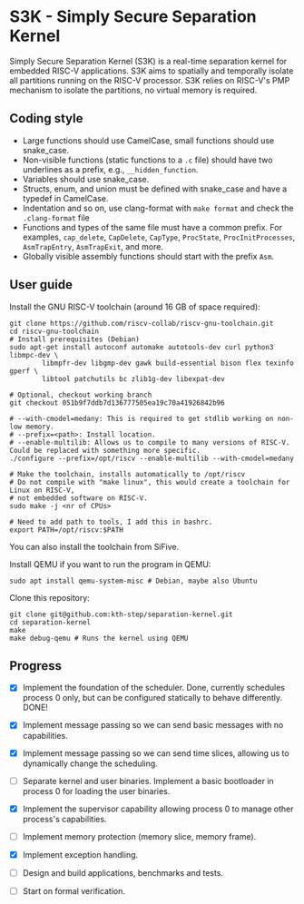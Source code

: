 # S3K - Simply Secure Separation Kernel

Simply Secure Separation Kernel (S3K) is a real-time separation kernel for embedded RISC-V applications. S3K aims to spatially and temporally isolate all partitions running on the RISC-V processor. S3K relies on RISC-V's PMP mechanism to isolate the partitions, no virtual memory is required.

## Coding style

- Large functions should use CamelCase, small functions should use snake_case.
- Non-visible functions (static functions to a `.c` file) should have two underlines as a prefix, e.g., `__hidden_function`.
- Variables should use snake_case.
- Structs, enum, and union must be defined with snake_case and have a typedef in CamelCase.
- Indentation and so on, use clang-format with `make format` and check the `.clang-format` file
- Functions and types of the same file must have a common prefix. For examples, `cap_delete`, `CapDelete`, `CapType`, `ProcState`, `ProcInitProcesses`, `AsmTrapEntry`, `AsmTrapExit`, and more.
- Globally visible assembly functions should start with the prefix `Asm`.

## User guide

Install the GNU RISC-V toolchain (around 16 GB of space required):
```
git clone https://github.com/riscv-collab/riscv-gnu-toolchain.git
cd riscv-gnu-toolchain
# Install prerequisites (Debian)
sudo apt-get install autoconf automake autotools-dev curl python3 libmpc-dev \
        libmpfr-dev libgmp-dev gawk build-essential bison flex texinfo gperf \
        libtool patchutils bc zlib1g-dev libexpat-dev

# Optional, checkout working branch
git checkout 051b9f7ddb7d136777505ea19c70a41926842b96 

# --with-cmodel=medany: This is required to get stdlib working on non-low memory.
# --prefix=<path>: Install location.
# --enable-multilib: Allows us to compile to many versions of RISC-V. Could be replaced with something more specific.
./configure --prefix=/opt/riscv --enable-multilib --with-cmodel=medany

# Make the toolchain, installs automatically to /opt/riscv
# Do not compile with "make linux", this would create a toolchain for Linux on RISC-V,
# not embedded software on RISC-V.
sudo make -j <nr of CPUs>

# Need to add path to tools, I add this in bashrc.
export PATH=/opt/riscv:$PATH
```
You can also install the toolchain from SiFive.

Install QEMU if you want to run the program in QEMU:
```
sudo apt install qemu-system-misc # Debian, maybe also Ubuntu
```


Clone this repository:
```
git clone git@github.com:kth-step/separation-kernel.git
cd separation-kernel
make
make debug-qemu # Runs the kernel using QEMU
```

## Progress

- [x] Implement the foundation of the scheduler. Done, currently schedules process 0 only, but can be configured statically to behave differently. DONE!
- [x] Implement message passing so we can send basic messages with no capabilities.
- [x] Implement message passing so we can send time slices, allowing us to dynamically change the scheduling.
- [ ] Separate kernel and user binaries.  Implement a basic bootloader in process 0 for loading the user binaries.
- [x] Implement the supervisor capability allowing process 0 to manage other process's capabilities.
- [ ] Implement memory protection (memory slice, memory frame).
- [x] Implement exception handling.
- [ ] Design and build applications, benchmarks and tests.
- [ ] Start on formal verification.

